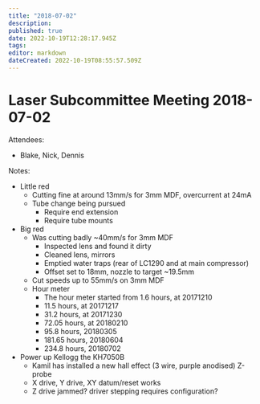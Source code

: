 ```yaml
---
title: "2018-07-02"
description: 
published: true
date: 2022-10-19T12:28:17.945Z
tags: 
editor: markdown
dateCreated: 2022-10-19T08:55:57.509Z
---
```


# Laser Subcommittee Meeting 2018-07-02

Attendees:

-   Blake, Nick, Dennis

Notes:

-   Little red
    -   Cutting fine at around 13mm/s for 3mm MDF, overcurrent at 24mA
    -   Tube change being pursued
        -   Require end extension
        -   Require tube mounts
-   Big red
    -   Was cutting badly \~40mm/s for 3mm MDF
        -   Inspected lens and found it dirty
        -   Cleaned lens, mirrors
        -   Emptied water traps (rear of LC1290 and at main compressor)
        -   Offset set to 18mm, nozzle to target \~19.5mm
    -   Cut speeds up to 55mm/s on 3mm MDF
    -   Hour meter
        -   The hour meter started from 1.6 hours, at 20171210
        -   11.5 hours, at 20171217
        -   31.2 hours, at 20171230
        -   72.05 hours, at 20180210
        -   95.8 hours, 20180305
        -   181.65 hours, 20180604
        -   234.8 hours, 20180702
-   Power up Kellogg the KH7050B
    -   Kamil has installed a new hall effect (3 wire, purple anodised) Z-probe
    -   X drive, Y drive, XY datum/reset works
    -   Z drive jammed? driver stepping requires configuration?
